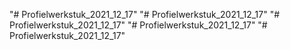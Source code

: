 "# Profielwerkstuk_2021_12_17" 
"# Profielwerkstuk_2021_12_17" 
"# Profielwerkstuk_2021_12_17" 
"# Profielwerkstuk_2021_12_17" 
"# Profielwerkstuk_2021_12_17" 
